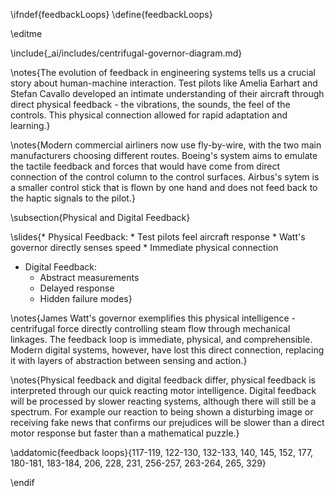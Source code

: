 \ifndef{feedbackLoops}
\define{feedbackLoops}

\editme


\include{_ai/includes/centrifugal-governor-diagram.md}

\notes{The evolution of feedback in engineering systems tells us a crucial story about human-machine interaction. Test pilots like Amelia Earhart and Stefan Cavallo developed an intimate understanding of their aircraft through direct physical feedback - the vibrations, the sounds, the feel of the controls. This physical connection allowed for rapid adaptation and learning.}

\notes{Modern commercial airliners now use fly-by-wire, with the two main manufacturers choosing different routes. Boeing's system aims to emulate the tactile feedback and forces that would have come from direct connection of the control column to the control surfaces. Airbus's sytem is a smaller control stick that is flown by one hand and does not feed back to the haptic signals to the pilot.}

\subsection{Physical and Digital Feedback}

\slides{* Physical Feedback:
    * Test pilots feel aircraft response
    * Watt's governor directly senses speed
    * Immediate physical connection
* Digital Feedback:
    * Abstract measurements
    * Delayed response
    * Hidden failure modes}

\notes{James Watt's governor exemplifies this physical intelligence - centrifugal force directly controlling steam flow through mechanical linkages. The feedback loop is immediate, physical, and comprehensible. Modern digital systems, however, have lost this direct connection, replacing it with layers of abstraction between sensing and action.}

\notes{Physical feedback and digital feedback differ, physical feedback is interpreted through our quick reacting motor intelligence. Digital feedback will be processed by slower reacting systems, although there will still be a spectrum. For example our reaction to being shown a disturbing image or receiving fake news that confirms our prejudices will be slower than a direct motor response but faster than a mathematical puzzle.}

\addatomic{feedback loops}{117-119, 122-130, 132-133, 140, 145, 152, 177, 180-181, 183-184, 206, 228, 231, 256-257, 263-264, 265, 329}

\endif
